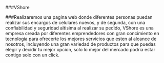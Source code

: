 ###VShore

###Realizaremos una pagina web donde diferentes personas puedan realizar sus encargos de celulares nuevos, y de segunda, con una confiabilidad y seguridad altisima al realizar su pedido,
VShore es una empresa creada por diferentes emprendedores con gran concimiento en tecnologia para ofrecerte los mejores servicios que esten al alcance de nosotros, incluyendo una gran variedad de productos para que puedas elegir y decidir tu mejor opcion, solo lo mejor del mercado podria estar contigo solo con un click.


